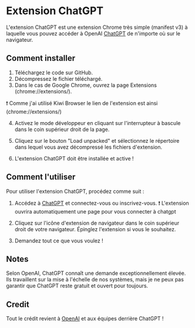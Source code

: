 # Extension ChatGPT

L'extension ChatGPT est une extension Chrome très simple (manifest v3) à laquelle vous pouvez accéder à OpenAI [ChatGPT](https://chat.openai.com/chat) de n'importe où sur le navigateur.

## Comment installer

1. Téléchargez le code sur GitHub.
2. Décompressez le fichier téléchargé.
3. Dans le cas de Google Chrome, ouvrez la page Extensions (chrome://extensions/).

❗ Comme j'ai utilisé Kiwi Browser le lien de l'extension est ainsi (chrome://extensions/)

4. Activez le mode développeur en cliquant sur l'interrupteur à bascule dans le coin supérieur droit de la page.

5. Cliquez sur le bouton "Load unpacked" et sélectionnez le répertoire dans lequel vous avez décompressé les fichiers d'extension.

6. L'extension ChatGPT doit être installée et active !

## Comment l'utiliser

Pour utiliser l'extension ChatGPT, procédez comme suit :

1. Accédez à [ChatGPT](https://chat.openai.com/chat) et connectez-vous ou inscrivez-vous.
❗ L'extension ouvrira automatiquement une page pour vous connecter à chatgpt

2. Cliquez sur l'icône d'extension de navigateur dans le coin supérieur droit de votre navigateur. Épinglez l'extension si vous le souhaitez.
3. Demandez tout ce que vous voulez !

## Notes

Selon OpenAI, ChatGPT connaît une demande exceptionnellement élevée. Ils travaillent sur la mise à l'échelle de nos systèmes, mais je ne peux pas garantir que ChatGPT reste gratuit et ouvert pour toujours.

## Credit

Tout le crédit revient à [OpenAI](http://openai.com/) et aux équipes derrière ChatGPT !